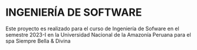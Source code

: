# INGENIERÍA DE SOFTWARE

Este proyecto es realizado para el curso de Ingeniería de Sofware en el semestre 2023-I 
en la Universidad Nacional de la Amazonía Peruana para el spa Siempre Bella & Divina
